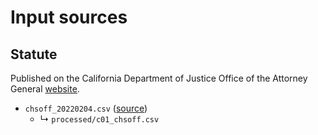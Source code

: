# Input sources

## Statute

Published on the California Department of Justice Office of the Attorney General [website](https://oag.ca.gov/).

- `chsoff_20220204.csv` ([source](https://oag.ca.gov/sites/all/files/agweb/law-enforcement/code-tables/chsoff.csv?020420211252))
  - ↳ `processed/c01_chsoff.csv`
